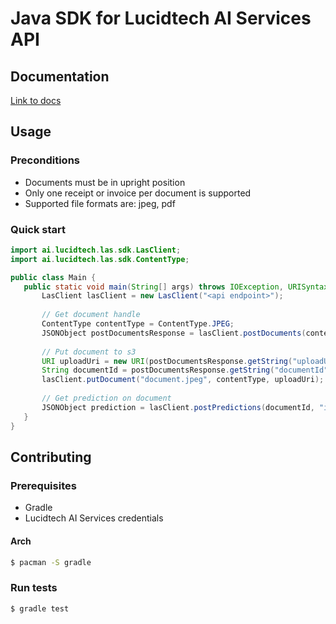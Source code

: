 # Java SDK for Lucidtech AI Services API

## Documentation

[Link to docs](https://docs.lucidtech.ai/java/v1/index.html)

## Usage

### Preconditions

- Documents must be in upright position
- Only one receipt or invoice per document is supported
- Supported file formats are: jpeg, pdf

### Quick start

```java
import ai.lucidtech.las.sdk.LasClient;
import ai.lucidtech.las.sdk.ContentType;

public class Main {
   public static void main(String[] args) throws IOException, URISyntaxException {
       LasClient lasClient = new LasClient("<api endpoint>");
       
       // Get document handle
       ContentType contentType = ContentType.JPEG;
       JSONObject postDocumentsResponse = lasClient.postDocuments(contentType, "foobar");
       
       // Put document to s3
       URI uploadUri = new URI(postDocumentsResponse.getString("uploadUrl"));
       String documentId = postDocumentsResponse.getString("documentId");
       lasClient.putDocument("document.jpeg", contentType, uploadUri);
       
       // Get prediction on document
       JSONObject prediction = lasClient.postPredictions(documentId, "invoice");
   }
}
```

## Contributing

### Prerequisites

* Gradle
* Lucidtech AI Services credentials

#### Arch

```bash
$ pacman -S gradle
```

### Run tests

```bash
$ gradle test
```
